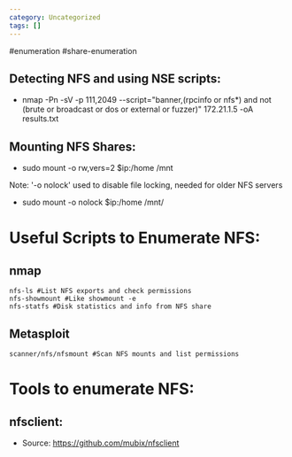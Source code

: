 ```yaml
---
category: Uncategorized
tags: []
---
```

#enumeration #share-enumeration
## Detecting NFS and using NSE scripts:

- nmap -Pn -sV -p 111,2049 --script="banner,(rpcinfo or nfs*) and not (brute or broadcast or dos or external or fuzzer)" 172.21.1.5 -oA results.txt
## Mounting NFS Shares: 

- sudo mount -o rw,vers=2 $ip:/home /mnt

Note: '-o nolock' used to disable file locking, needed for older NFS servers
- sudo mount -o nolock $ip:/home /mnt/


# Useful Scripts to Enumerate NFS:

## nmap

```
nfs-ls #List NFS exports and check permissions
nfs-showmount #Like showmount -e
nfs-statfs #Disk statistics and info from NFS share
```

## Metasploit

```
scanner/nfs/nfsmount #Scan NFS mounts and list permissions
```

# Tools to enumerate NFS:

## nfsclient: 

- Source: https://github.com/mubix/nfsclient
